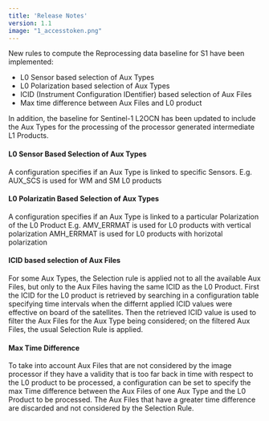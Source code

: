```yaml
---
title: 'Release Notes'
version: 1.1
image: "1_accesstoken.png"
---
```

New rules to compute the Reprocessing data baseline for S1 have been implemented:
- L0 Sensor based selection of Aux Types
- L0 Polarization based selection of Aux Types
- ICID (Instrument Configuration IDentifier) based selection of Aux Files
- Max time difference between Aux Files and L0 product

In addition, the baseline for Sentinel-1 L2OCN has been updated to include the Aux Types for the processing of the processor generated intermediate L1 Products.

#### L0 Sensor Based Selection of Aux Types
A configuration specifies if an Aux Type is linked to specific Sensors.
E.g. AUX_SCS is used for WM and SM L0 products

#### L0 Polarizatin Based Selection of Aux Types
A configuration specifies if an Aux Type is linked to a particular Polarization of the L0 Product
E.g. AMV_ERRMAT is used for L0 products with vertical polarization
AMH_ERRMAT is used for L0 products with horizotal polarization

#### ICID based selection of Aux Files
For some Aux Types, the Selection rule is applied not to all the available Aux Files, but only to the Aux Files having the same ICID as the L0 Product.
First the ICID for the L0 product is retrieved by searching in a configuration table specifying time intervals when the differnt applied ICID values were effective on board of the satellites.
Then the retrieved ICID value is used to filter the Aux Files for the Aux Type being considered; on the filtered Aux Files, the usual Selection Rule is applied.

#### Max Time Difference 
To take into account Aux Files that are not considered by the image processor if they have a validity that is too far back in time with respect to the L0 product to be processed, a configuration can be set to specify the max Time difference between the Aux Files of one Aux Type and the L0 Product to be processed.
The Aux Files that have a greater time difference are discarded and not considered by the Selection Rule.

